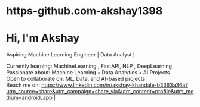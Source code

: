 # https-github.com-akshay1398

#  Hi, I'm Akshay

Aspiring Machine Learning Engineer | Data Analyst |  

 Currently learning: MachineLearning , FastAPI, NLP , DeepLearning 
 Passionate about: Machine Learning • Data Analytics • AI Projects  
 Open to collaborate on: ML, Data, and AI-based projects  
 Reach me on: https://www.linkedin.com/in/akshay-khandale-b3363a36a?utm_source=share&utm_campaign=share_via&utm_content=profile&utm_medium=android_app | 
